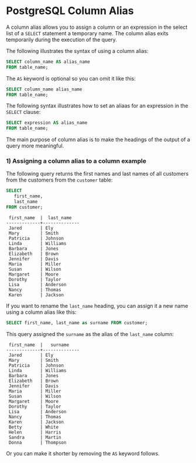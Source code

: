 # PostgreSQL Column Alias

A column alias allows you to assign a column or an expression in the select list of a `SELECT` statement a temporary name. The column alias exits temporarily during the execution of the query.

The following illustrates the syntax of using a column alias:

```sql
SELECT column_name AS alias_name
FROM table_name;
```

The `AS` keyword is optional so you can omit it like this:

```sql
SELECT column_name alias_name
FROM table_name;
```

The following syntax illustrates how to set an aliaas for an expression in the `SELECT` clause:

```sql
SELECT expression AS alias_name
FROM table_name;
```

The main purpose of column alias is to make the headings of the output of a query more meaningful.

### 1) Assigning a column alias to a column example

The following query returns the first names and last names of all customers from the customers from the `customer` table:

```sql
SELECT 
   first_name, 
   last_name
FROM customer;
```

```
 first_name  |  last_name   
-------------+--------------
 Jared       | Ely
 Mary        | Smith
 Patricia    | Johnson
 Linda       | Williams
 Barbara     | Jones
 Elizabeth   | Brown
 Jennifer    | Davis
 Maria       | Miller
 Susan       | Wilson
 Margaret    | Moore
 Dorothy     | Taylor
 Lisa        | Anderson
 Nancy       | Thomas
 Karen       | Jackson
```


If you want to rename the `last_name` heading, you can assign it a new name using a column alias like this:

```sql
SELECT first_name, last_name as surname FROM customer;
```

This query assigned the `surname` as the alias of the `last_name` column:

```
 first_name  |   surname    
-------------+--------------
 Jared       | Ely
 Mary        | Smith
 Patricia    | Johnson
 Linda       | Williams
 Barbara     | Jones
 Elizabeth   | Brown
 Jennifer    | Davis
 Maria       | Miller
 Susan       | Wilson
 Margaret    | Moore
 Dorothy     | Taylor
 Lisa        | Anderson
 Nancy       | Thomas
 Karen       | Jackson
 Betty       | White
 Helen       | Harris
 Sandra      | Martin
 Donna       | Thompson
``` 

Or you can make it shorter by removing the `AS` keyword follows.